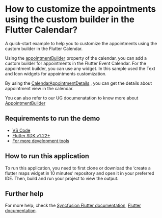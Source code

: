 # How to customize the appointments using the custom builder in the Flutter Calendar?

A quick-start example to help you to customize the appointments using the custom builder in the Flutter Calendar.

Using the [appointmentBuilder](https://pub.dev/documentation/syncfusion_flutter_calendar/latest/calendar/SfCalendar/appointmentBuilder.html) property of the calendar, you can add a custom builder for appointments in the Flutter Event Calendar. For the appointment builder, you can use any widget. In this sample used  the Text and Icon widgets for appointments customization.

By using the [CalendarAppointmentDetails](https://pub.dev/documentation/syncfusion_flutter_calendar/latest/calendar/CalendarAppointmentDetails-class.html) , you can get the details about appointment view in the calendar.

You can also refer to our UG documenatation to know more about [AppointmentBuilder](https://help.syncfusion.com/flutter/calendar/builders#appointment-builder)

## Requirements to run the demo
* [VS Code](https://code.visualstudio.com/download)
* [Flutter SDK v1.22+](https://flutter.dev/docs/development/tools/sdk/overview)
* [For more development tools](https://flutter.dev/docs/development/tools/devtools/overview)

## How to run this application
To run this application, you need to first clone or download the ‘create a flutter maps widget in 10 minutes’ repository and open it in your preferred IDE. Then, build and run your project to view the output.

## Further help
For more help, check the [Syncfusion Flutter documentation](https://help.syncfusion.com/flutter/introduction/overview),
 [Flutter documentation](https://flutter.dev/docs/get-started/install).